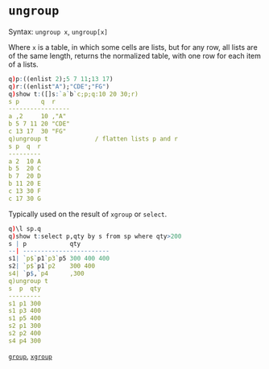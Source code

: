 # `ungroup`



Syntax: `ungroup x`, `ungroup[x]`

Where `x` is a table, in which some cells are lists, but for any row, all lists are of the same length, returns the normalized table, with one row for each item of a lists.

```q
q)p:((enlist 2);5 7 11;13 17)
q)r:((enlist"A");"CDE";"FG")
q)show t:([]s:`a`b`c;p;q:10 20 30;r)
s p      q  r
-----------------
a ,2     10 ,"A"
b 5 7 11 20 "CDE"
c 13 17  30 "FG"
q)ungroup t             / flatten lists p and r
s p  q  r
---------
a 2  10 A
b 5  20 C
b 7  20 D
b 11 20 E
c 13 30 F
c 17 30 G
```

Typically used on the result of `xgroup` or `select`.

```q
q)\l sp.q
q)show t:select p,qty by s from sp where qty>200
s | p            qty
--| ------------------------
s1| `p$`p1`p3`p5 300 400 400
s2| `p$`p1`p2    300 400
s4| `p$,`p4      ,300
q)ungroup t
s  p  qty
---------
s1 p1 300
s1 p3 400
s1 p5 400
s2 p1 300
s2 p2 400
s4 p4 300
```

<i class="far fa-hand-point-right"></i> 
[`group`](group.md),
[`xgroup`](xgroup.md)

